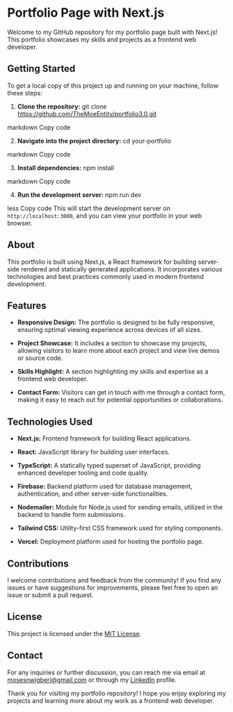 # Portfolio Page with Next.js

Welcome to my GitHub repository for my portfolio page built with Next.js! This portfolio showcases my skills and projects as a frontend web developer.

## Getting Started

To get a local copy of this project up and running on your machine, follow these steps:

1. **Clone the repository:**
   git clone https://github.com/TheMoeEntity/portfolio3.0.git

markdown
Copy code

2. **Navigate into the project directory:**
   cd your-portfolio

markdown
Copy code

3. **Install dependencies:**
   npm install

markdown
Copy code

4. **Run the development server:**
   npm run dev

less
Copy code
This will start the development server on `http://localhost:3000`, and you can view your portfolio in your web browser.

## About

This portfolio is built using Next.js, a React framework for building server-side rendered and statically generated applications. It incorporates various technologies and best practices commonly used in modern frontend development.

## Features

- **Responsive Design:** The portfolio is designed to be fully responsive, ensuring optimal viewing experience across devices of all sizes.

- **Project Showcase:** It includes a section to showcase my projects, allowing visitors to learn more about each project and view live demos or source code.

- **Skills Highlight:** A section highlighting my skills and expertise as a frontend web developer.

- **Contact Form:** Visitors can get in touch with me through a contact form, making it easy to reach out for potential opportunities or collaborations.

## Technologies Used

- **Next.js:** Frontend framework for building React applications.

- **React:** JavaScript library for building user interfaces.

- **TypeScript:** A statically typed superset of JavaScript, providing enhanced developer tooling and code quality.

- **Firebase:** Backend platform used for database management, authentication, and other server-side functionalities.

- **Nodemailer:** Module for Node.js used for sending emails, utilized in the backend to handle form submissions.

- **Tailwind CSS:** Utility-first CSS framework used for styling components.

- **Vercel:** Deployment platform used for hosting the portfolio page.

## Contributions

I welcome contributions and feedback from the community! If you find any issues or have suggestions for improvements, please feel free to open an issue or submit a pull request.

## License

This project is licensed under the [MIT License](LICENSE).

## Contact

For any inquiries or further discussion, you can reach me via email at [mosesnwigberi@gmail.com](mosesnwigberi@gmail.com) or through my [LinkedIn](https://www.linkedin.com/in/moses.nwigberi) profile.

Thank you for visiting my portfolio repository! I hope you enjoy exploring my projects and learning more about my work as a frontend web developer.
